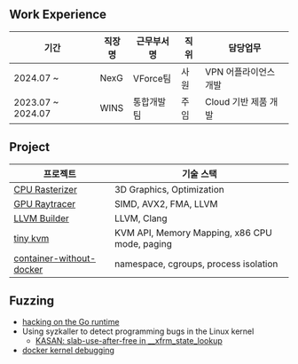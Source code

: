 ## Work Experience

| 기간 | 직장명 | 근무부서명 | 직위 | 담당업무 |
| --- | --- | --- | --- | --- |
| 2024.07 ~  | NexG | VForce팀 | 사원 | VPN 어플라이언스 개발  |
| 2023.07 ~ 2024.07 | WINS | 통합개발팀 | 주임 | Cloud 기반 제품 개발 |

## Project

| 프로젝트 | 기술 스택 |
| --- | --- |
|[CPU Rasterizer]()| 3D Graphics, Optimization |
|[GPU Raytracer]()| SIMD, AVX2, FMA, LLVM |
|[LLVM Builder]()| LLVM, Clang |
|[tiny kvm]()| KVM API, Memory Mapping, x86 CPU mode, paging |
|[container-without-docker]()| namespace, cgroups, process isolation |

## Fuzzing

- [hacking on the Go runtime]()
- Using syzkaller to detect programming bugs in the Linux kernel
  - [KASAN: slab-use-after-free in __xfrm_state_lookup]()
- [docker kernel debugging](https://1000sj.tistory.com/333)


